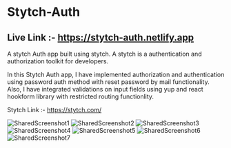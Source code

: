 # Stytch-Auth

## Live Link :- https://stytch-auth.netlify.app

A stytch Auth app built using stytch. A stytch is a authentication and authorization toolkit for developers.

In this Stytch Auth app, I have implemented authorization and authentication using password auth method with reset password by mail functionality. Also, I have integrated validations on input fields using yup and react hookform library with restricted routing functionlity.

Stytch Link :- https://stytch.com/

![SharedScreenshot1](https://user-images.githubusercontent.com/44071644/222982475-4d13bb62-fad9-4904-805e-85aeac14dae2.jpg)
![SharedScreenshot2](https://user-images.githubusercontent.com/44071644/222982480-e99bf612-1da6-4e40-a579-6f34df1f86fd.jpg)
![SharedScreenshot3](https://user-images.githubusercontent.com/44071644/222982486-cd4eb77e-72f8-481a-8d6d-5e9c1f3e611c.jpg)
![SharedScreenshot4](https://user-images.githubusercontent.com/44071644/222982495-17f8fa38-4ce7-4a0d-99a4-94783290ec99.jpg)
![SharedScreenshot5](https://user-images.githubusercontent.com/44071644/222982500-e5f725d2-2dc4-4358-ac43-b3f609d9606e.jpg)
![SharedScreenshot6](https://user-images.githubusercontent.com/44071644/222982505-9dccd78f-32ba-4454-9830-39ec25b00a6e.jpg)
![SharedScreenshot7](https://user-images.githubusercontent.com/44071644/222982510-bf4ff812-aae0-4fa1-813f-7468955999da.jpg)
